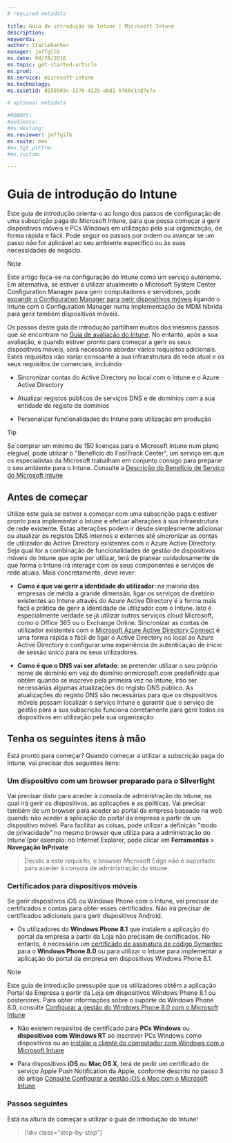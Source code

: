 ```yaml
---
# required metadata

title: Guia de introdução do Intune | Microsoft Intune
description:
keywords:
author: Staciebarker
manager: jeffgilb
ms.date: 04/28/2016
ms.topic: get-started-article
ms.prod:
ms.service: microsoft-intune
ms.technology:
ms.assetid: d158503c-1276-422b-ab81-5f66c1cd7e7a

# optional metadata

#ROBOTS:
#audience:
#ms.devlang:
ms.reviewer: jeffgilb
ms.suite: ems
#ms.tgt_pltfrm:
#ms.custom:

---
```



# Guia de introdução do Intune
Este guia de introdução orienta-o ao longo dos passos de configuração de uma subscrição paga do Microsoft Intune, para que possa começar a gerir dispositivos móveis e PCs Windows em utilização pela sua organização, de forma rápida e fácil. Pode seguir os passos por ordem ou avançar se um passo não for aplicável ao seu ambiente específico ou às suas necessidades de negócio.

>[!NOTE]
>Este artigo foca-se na configuração do Intune como um serviço autónomo. Em alternativa, se estiver a utilizar atualmente o Microsoft System Center Configuration Manager para gerir computadores e servidores, pode [expandir o Configuration Manager para gerir dispositivos móveis](https://technet.microsoft.com/library/jj884158.aspx) ligando o Intune com o Configuration Manager numa implementação de MDM híbrida para gerir também dispositivos móveis.

Os passos deste guia de introdução partilham muitos dos mesmos passos que se encontram no [Guia de avaliação do Intune](/intune/understand-explore/get-started-with-a-30-day-trial-of-microsoft-intune). No entanto, após a sua avaliação, e quando estiver pronto para começar a gerir os seus dispositivos móveis, será necessário abordar vários requisitos adicionais. Estes requisitos irão variar consoante a sua infraestrutura de rede atual e os seus requisitos de comerciais, incluindo:

-   Sincronizar contas do Active Directory no local com o Intune e o Azure Active Directory

-   Atualizar registos públicos de serviços DNS e de domínios com a sua entidade de registo de domínios

-   Personalizar funcionalidades do Intune para utilização em produção

>[!TIP]
>Se comprar um mínimo de 150 licenças para o Microsoft Intune num plano elegível, pode utilizar o "Benefício do FastTrack Center", um serviço em que os especialistas da Microsoft trabalham em conjunto consigo para preparar o seu ambiente para o Intune. Consulte a [Descrição do Benefício de Serviço do Microsoft Intune](https://technet.microsoft.com/library/mt228265.aspx)


## Antes de começar
Utilize este guia se estiver a começar com uma subscrição paga e estiver pronto para implementar o Intune e efetuar alterações à sua infraestrutura de rede existente. Estas alterações podem ir desde simplesmente adicionar ou atualizar os registos DNS internos e externos até sincronizar as contas de utilizador do Active Directory existentes com o Azure Active Directory. Seja qual for a combinação de funcionalidades de gestão de dispositivos móveis do Intune que opte por utilizar, terá de planear cuidadosamente de que forma o Intune irá interagir com os seus componentes e serviços de rede atuais. Mais concretamente, deve rever:

-   **Como é que vai gerir a identidade do utilizador**: na maioria das empresas de média a grande dimensão, ligar os serviços de diretório existentes ao Intune através do Azure Active Directory é a forma mais fácil e prática de gerir a identidade de utilizador com o Intune. Isto é especialmente verdade se já utilizar outros serviços cloud Microsoft, como o Office 365 ou o Exchange Online. Sincronizar as contas de utilizador existentes com o [Microsoft Azure Active Directory Connect](https://www.microsoft.com/download/details.aspx?id=47594) é uma forma rápida e fácil de ligar o Active Directory no local ao Azure Active Directory e configurar uma experiência de autenticação de início de sessão único para os seus utilizadores.

-   **Como é que o DNS vai ser afetado**: se pretender utilizar o seu próprio nome de domínio em vez do domínio onmicrosoft.com predefinido que obtém quando se inscreve pela primeira vez no Intune, irão ser necessárias algumas atualizações do registo DNS público. As atualizações do registo DNS são necessárias para que os dispositivos móveis possam localizar o serviço Intune e garantir que o serviço de gestão para a sua subscrição funciona corretamente para gerir todos os dispositivos em utilização pela sua organização.

## Tenha os seguintes itens à mão
Está pronto para começar? Quando começar a utilizar a subscrição paga do Intune, vai precisar dos seguintes itens:

### Um dispositivo com um browser preparado para o Silverlight
Vai precisar disto para aceder à consola de administração do Intune, na qual irá gerir os dispositivos, as aplicações e as políticas. Vai precisar também de um browser para aceder ao portal da empresa baseado na web quando não aceder à aplicação do portal da empresa a partir de um dispositivo móvel. Para facilitar as coisas, pode utilizar a definição "modo de privacidade" no mesmo browser que utiliza para a administração do Intune (por exemplo: no Internet Explorer, pode clicar em **Ferramentas** &gt; **Navegação InPrivate**

>Devido a este requisito, o browser Microsoft Edge não é suportado para aceder à consola de administração do Intune.


### Certificados para dispositivos móveis
Se gerir dispositivos iOS ou Windows Phone com o Intune, vai precisar de certificados e contas para obter esses certificados. Não irá precisar de certificados adicionais para gerir dispositivos Android.

- Os utilizadores do **Windows Phone 8.1** que instalem a aplicação do portal da empresa a partir da Loja não precisam de certificados. No entanto, é necessário um [certificado de assinatura de código Symantec](https://products.websecurity.symantec.com/orders/enrollment/microsoftCert.do) para o **Windows Phone 8.0** ou para utilizar o Intune para implementar a aplicação do portal da empresa em dispositivos Windows Phone 8.1.

>[!NOTE]
>Este guia de introdução pressupõe que os utilizadores obtêm a aplicação Portal da Empresa a partir da Loja em dispositivos Windows Phone 8.1 ou posteriores. Para obter informações sobre o suporte do Windows Phone 8.0, consulte [Configurar a gestão do Windows Phone 8.0 com o Microsoft Intune](/Intune/deploy-use/set-up-windows-phone-8.0-management-with-microsoft-intune)

- Não existem requisitos de certificado para **PCs Windows** ou **dispositivos com Windows RT** ao inscrever PCs Windows como dispositivos ou ao [instalar o cliente do computador com Windows com o Microsoft Intune](/intune/deploy-use/install-the-windows-pc-client-with-microsoft-intune)

- Para dispositivos **iOS** ou **Mac OS X**, terá de pedir um certificado de serviço Apple Push Notification da Apple, conforme descrito no passo 3 do artigo [Consulte Configurar a gestão iOS e Mac com o Microsoft Intune](/intune/deploy-use/set-up-ios-and-mac-management-with-microsoft-intune)

### Passos seguintes
Está na altura de começar a utilizar o guia de introdução do Intune!

>[!div class="step-by-step"]


<!--HONumber=May16_HO2-->


